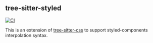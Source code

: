 ## tree-sitter-styled

[![CI](https://github.com/mskelton/tree-sitter-styled/actions/workflows/ci.yml/badge.svg)](https://github.com/mskelton/tree-sitter-styled/actions/workflows/ci.yml)

This is an extension of
[tree-sitter-css](https://github.com/tree-sitter/tree-sitter-css) to support
styled-components interpolation syntax.
